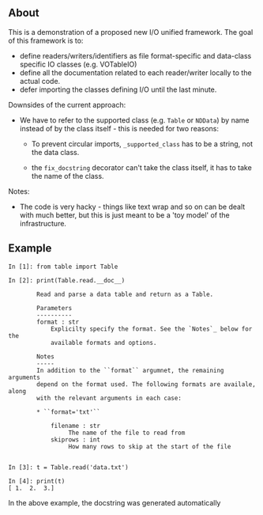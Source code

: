 About
-----

This is a demonstration of a proposed new I/O unified framework. The goal of
this framework is to:

* define readers/writers/identifiers as file format-specific and data-class
  specific IO classes (e.g. VOTableIO)
* define all the documentation related to each reader/writer locally to the
  actual code.
* defer importing the classes defining I/O until the last minute.

Downsides of the current approach:

* We have to refer to the supported class (e.g. ``Table`` or ``NDData``) by
  name instead of by the class itself - this is needed for two reasons:

    * To prevent circular imports, ``_supported_class`` has to be a string,
      not the data class.

    * the ``fix_docstring`` decorator can't take the class itself, it has to
      take the name of the class.

Notes:

* The code is very hacky - things like text wrap and so on can be dealt with
  much better, but this is just meant to be a 'toy model' of the
  infrastructure.


Example
-------

    In [1]: from table import Table

    In [2]: print(Table.read.__doc__)

            Read and parse a data table and return as a Table.
        
            Parameters
            ----------
            format : str
                Explicilty specify the format. See the `Notes`_ below for the
                available formats and options.

            Notes
            -----
            In addition to the ``format`` argumnet, the remaining arguments
            depend on the format used. The following formats are availale, along
            with the relevant arguments in each case:

            * ``format='txt'``

                filename : str
                     The name of the file to read from
                skiprows : int
                     How many rows to skip at the start of the file


    In [3]: t = Table.read('data.txt')

    In [4]: print(t)
    [ 1.  2.  3.]
        
In the above example, the docstring was generated automatically